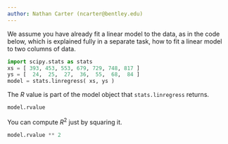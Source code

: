```yaml
---
author: Nathan Carter (ncarter@bentley.edu)
---
```


We assume you have already fit a linear model to the data,
as in the code below, which is explained fully in a separate task,
how to fit a linear model to two columns of data.

```python
import scipy.stats as stats
xs = [ 393, 453, 553, 679, 729, 748, 817 ]
ys = [  24,  25,  27,  36,  55,  68,  84 ]
model = stats.linregress( xs, ys )
```

The $R$ value is part of the model object that `stats.linregress` returns.

```python
model.rvalue
```

You can compute $R^2$ just by squaring it.

```python
model.rvalue ** 2
```
